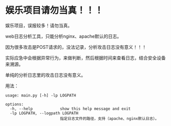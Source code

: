 # 娱乐项目请勿当真！！！

娱乐项目，误报较多！请勿当真。

web日志分析工具，只能分析nginx、apache默认的日志。

因为很多攻击是POST请求的，没法记录，分析攻击日志没有意义！！！

实际应急中会根据异常行为，来做判断，然后根据时间来查看日志，结合安全设备来溯源。

单纯的分析日志里的攻击日志没有意义。

用法：

```
usage: main.py [-h] -lp LOGPATH

options:
  -h, --help            show this help message and exit
  -lp LOGPATH, --logpath LOGPATH
                        指定日志文件的路径，支持（apache、nginx默认日志）。
```

